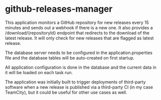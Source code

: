 # github-releases-manager
This application monitors a GitHub repository for new releases every 15 minutes and sends out a webhook if there is a new one. It also provides a /download/{repositoryId} endpoint that redirects to the download of the latest release. It will only check for new releases that are flagged as latest release.

The database server needs to be configured in the application.properties file and the database tables will be auto-created on first startup.

All application configuration is done in the database and the current data in it will be loaded on each task run.

The application was initially built to trigger deployments of third-party software when a new release is published via a third-party CI (in my case TeamCity), but it could be useful for other use cases as well.
